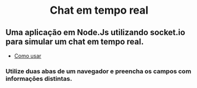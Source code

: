 <h1 align="center"> Chat em tempo real</h1>

## Uma aplicação em Node.Js utilizando socket.io para simular um chat em tempo real.

* [Como usar](#como-usar)

### Utilize duas abas de um navegador e preencha os campos com informações distintas.
